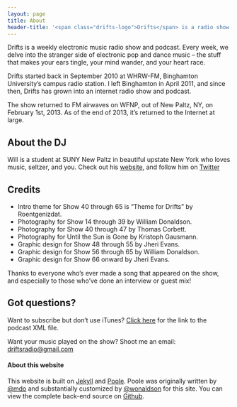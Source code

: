 ```yaml
---
layout: page
title: About
header-title: '<span class="drifts-logo">Drifts</span> is a radio show.'
---
```


Drifts is a weekly electronic music radio show and podcast. Every week, we delve into the stranger side of electronic pop and dance music – the stuff that makes your ears tingle, your mind wander, and your heart race.

Drifts started back in September 2010 at WHRW-FM, Binghamton University’s campus radio station. I left Binghamton in April 2011, and since then, Drifts has grown into an internet radio show and podcast.

The show returned to FM airwaves on WFNP, out of New Paltz, NY, on February 1st, 2013. As of the end of 2013, it’s returned to the Internet at large.

## About the DJ

Will is a student at SUNY New Paltz in beautiful upstate New York who loves music, seltzer, and you. Check out his [website](http://williamdonaldson.me), and follow him on [Twitter](https://twitter.com/wonaldson)

## Credits

* Intro theme for Show 40 through 65 is “Theme for Drifts” by Roentgenizdat.
* Photography for Show 14 through 39 by William Donaldson.
* Photography for Show 40 through 47 by Thomas Corbett.
* Photography for Until the Sun is Gone by Kristoph Gausmann.
* Graphic design for Show 48 through 55 by Jheri Evans.
* Graphic design for Show 56 through 65 by William Donaldson.
* Graphic design for Show 66 onward by Jheri Evans.

Thanks to everyone who’s ever made a song that appeared on the show, and especially to those who’ve done an interview or guest mix!

## Got questions?

Want to subscribe but don’t use iTunes? [Click here](http://feeds.feedburner.com/drifts) for the link to the podcast XML file.

Want your music played on the show? Shoot me an email: [driftsradio@gmail.com](mailto:driftsradio@gmail.com?title=I%20love%20Drifts!)

#### About this website

This website is built on [Jekyll](http://jekyllrb.com) and [Poole](https://github.com/poole). Poole was originally written by [@mdo](https://twitter.com/mdo) and substantially customized by [@wonaldson](https://twitter.com/wonaldson) for this site. You can view the complete back-end source on [Github](http://github.com/wonaldson/drifts.fm).
